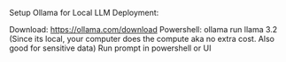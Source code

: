 Setup Ollama for Local LLM Deployment:

Download: https://ollama.com/download
Powershell: ollama run llama 3.2
(Since its local, your computer does the compute aka no extra cost. Also good for sensitive data)
Run prompt in powershell or UI

